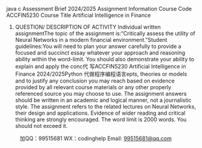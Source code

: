 java c
Assessment Brief 2024/2025
Assignment Information
Course Code
ACCFIN5230
Course Title
Artificial Intelligence in Finance
1.   QUESTION/ DESCRIPTION OF ACTIVITY
Individual written assignmentThe topic of the assignment is:“Critically assess the utility of Neural Networks in a modern financial environment.”Student guidelines:You will need to plan your answer carefully to provide a focused and succinct essay whatever your approach and reasoning ability within the word-limit. You should also demonstrate your ability to explain and apply the conc代 写ACCFIN5230 Artificial Intelligence in Finance 2024/2025Python
代做程序编程语言epts, theories or models and to justify any conclusion you may reach based on evidence provided by all relevant course materials or any other properly referenced source you may choose to use. The assignment answers should be written in an academic and logical manner, not a journalistic style. The assignment refers to the related lectures on Neural Networks, their design and applications. Evidence of wider reading and critical thinking are strongly encouraged. The word limit is 2000 words. You should not exceed it.
   

         
加QQ：99515681  WX：codinghelp  Email: 99515681@qq.com
